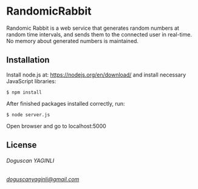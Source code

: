 RandomicRabbit
========

Randomic Rabbit is a web service that generates
random numbers at random time intervals, and sends them
to the connected user in real-time.
No memory about generated numbers is maintained.

Installation
------------
Install node.js at: https://nodejs.org/en/download/
and install necessary JavaScript libraries:

    $ npm install

After finished packages installed correctly, run:

    $ node server.js

Open browser and go to localhost:5000

License 
-------
###### Doguscan YAGINLI

###### doguscanyaginli@gmail.com
